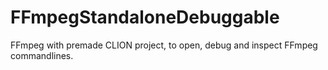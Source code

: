 # FFmpegStandaloneDebuggable
FFmpeg with premade CLION project, to open, debug and inspect FFmpeg commandlines.
